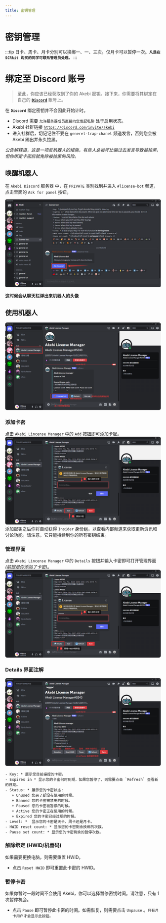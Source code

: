 ```yaml
---
title: 密钥管理
---
```


<head>
  <meta charset="utf-8" />
  <meta name="description" content="Akebi 官方教程(原Akebi-GC/Acrepi)，最全面的 Akebi 中文参考文档。"/>
  <meta name="keywords" content="Akebi,Akebi-GC,Acrepi,Bkebi,Genshin,原神辅助,原神外挂"/>
  <meta name="author" content="Akebi,Akebi-GC,Acrepi,Bkebi,Genshin,原神辅助,原神外挂"/>
</head>

# 密钥管理

:::tip
日卡、周卡、月卡分别可以换绑一、一、三次。仅月卡可以暂停一次。**`凡是在 SCRkit 购买的同学可联系管理员处理。`**
:::

# 绑定至 Discord 账号
> 至此，你应该已经获取到了你的 Akebi 密钥。接下来，你需要将其绑定在自己的 [**`Discord`**](https://discord.com/) 账号上。  
 
 
在 **`Discord`** 绑定密钥并不会因此开始计时。  

* Discord 需要 `允许服务器成员直接向您发起私聊` 处于启用状态。  
* Akebi 社群链接 [`https://discord.com/invite/akebi`](https://discord.com/invite/akebi)
* 进入社群后，切记记住不要在 `generel-trap-chanel` 频道发言，否则您会被 Akebi 踢出并永久拉黑。  
  
*公告解释道，这是一项反机器人的措施，有些人总被坏比骗过去发言导致被拉黑，但你绑定卡密后就免除被拉黑的风险。*

## 唤醒机器人

在 `Akebi Discord` 服务器 中，在 `PRIVATE` 类别找到并进入 `#license-bot` 频道，点击里面的 `Ask for panel` 按钮。  

![Akebi 卡密管理](manger_1.png)

**这时候会从聊天栏弹出来机器人的头像**

## 使用机器人

![Akebi 卡密管理](manger_2.png)

### 添加卡密

点击 `Akebi Lincense Manager` 中的 `Add` 按钮即可添加卡密。  
![Akebi 卡密管理](manger_3.png)
添加密钥之后你将自动获得 `Insider` 身份组，以查看内部频道来获取更新资讯和讨论功能。请注意，它只能持续到你的所有密钥结束。

### 管理界面

点击 `Akebi Lincense Manager` 中的 `Details` 按钮并输入卡密即可打开管理界面 *(前提是你添加了卡密)*。  
![Akebi 卡密管理](manger_4.png)

### Details 界面注解
![Akebi 卡密管理](manger_5.png)
```
- Key: * 展示您目前操控的卡密。
- Expires in * 显示您的卡密何时到期，如果您暂停了，则需要点击 `Refresh` 查看新的日期。
- Status: * 展示您的卡密状态:
   + Unused 您买了却没有使用的时候。
   + Banned 您的卡密被禁用的时候。
   + Paused 您的卡密被暂停的时候。
   + Active 您的卡密正在使用的时候。
   + Expired 您的卡密已经过期的时候。
- Level: *  显示您的卡密是天卡、周卡还是月卡。
- HWID reset count: * 显示您的卡密剩余换绑的次数。
- Pause set count: * 显示您的卡密剩余的暂停次数。
```

### 解除绑定 (HWID/机器码)

如果需要更换电脑，则需要重置 HWID。
* 点击 `Reset HWID` 即可重置此卡密的 HWID。

### 暫停卡密

如果你暂时一段时间不会使用 Akebi，你可以选择暂停密钥时间。请注意，只有 1 次暂停机会。
* 点击 `Pause` 即可暂停此卡密的时间。如需恢复，则需要点击 `Unpause` 。`只有月卡用户才会显示此按钮。`